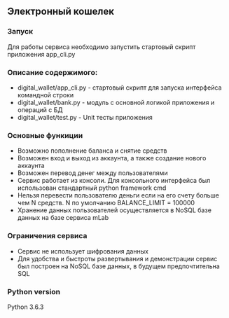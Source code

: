 
## Электронный кошелек

### Запуск 
Для работы сервиса необходимо запустить стартовый скрипт приложения app_cli.py

### Описание содержимого:
* digital_wallet/app_cli.py - стартовый скрипт для запуска интерфейса командной строки
* digital_wallet/bank.py - модуль с основной логикой приложения и операций с БД
* digital_wallet/test.py - Unit тесты приложения

### Основные функиции
* Возможно пополнение баланса и снятие средств
* Возможен вход и выход из аккаунта, а также создание нового аккаунта
* Возможен перевод денег между пользователями
* Сервис работает из консоли. Для консольного интерфейса был использован стандартный python framework cmd
* Нельзя перевести пользователю деньги если на его счету больше чем N средств. N по умолчанию BALANCE_LIMIT = 100000
* Хранение данных пользователей осуществляется в NoSQL базе данных на базе сервиса mLab

### Ограничения сервиса
* Сервис не использует шифрования данных
* Для удобства и быстроты развертывания и демонстрации сервис был построен на NoSQL базе данных, в будущем предпочтительна SQL

### Python version
Python 3.6.3